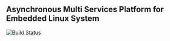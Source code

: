 Asynchronous Multi Services Platform for Embedded Linux System
-----------

[![Build Status][travis-badge]][travis-link]

[travis-badge]:     https://travis-ci.org/pashinov/amsp.svg?branch=develop
[travis-link]:      https://travis-ci.org/pashinov/amsp
